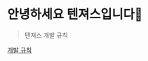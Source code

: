 # 안녕하세요 텐져스입니다🥳



> 텐져스 개발 규칙 </br>

[개발 규칙](https://github.com/ItRecode/TEAM/blob/main/README.md)
